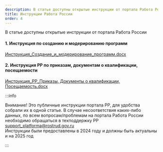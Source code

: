 ```yaml
---
description: В статье доступны открытые инструкции от портала Работа России
title: Инструкции Работа России
order: 4
---
```


В статье доступны открытые инструкции от портала Работа России

#### 1\. Инструкция по созданию и модерированию программ

[Инструкция\_Создание\_и\_модерирование\_программ.docx](./Инструкция_Создание_и_модерирование_программ.docx)

#### 2\. Инструкция РР по приказам, документам о квалификации, посещаемости

[Инструкция\_РР\_Приказы, Документы о квалификации, Посещаемость.docx](<./Инструкция_РР_Приказы, Документы о квалификации, Посещаемость.docx>)

:::info 

Внимание! Это публичные инструкции портала РР, для удобства собрали их в одной статье. В случае несоответствия каких-либо данных,  по всем вопросам/проблемам на портала Работа России необходимо обращаться в техподдержку РР [support_platforma@rostrud.gov.ru](mailto:support_platforma@rostrud.gov.ru)\
Инструкции были предоставлены в 2024 году и должны быть актуальны и на 2025 год

:::